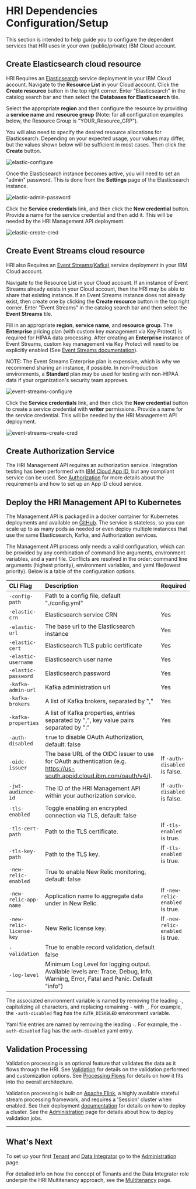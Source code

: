 # HRI Dependencies Configuration/Setup

This section is intended to help guide you to configure the dependent services that HRI uses in your own (public/private) IBM Cloud account.

## Create Elasticsearch cloud resource

 HRI Requires an [Elasticsearch](glossary.md#elasticsearch) service deployment in your IBM Cloud account. Navigate to the **Resource List** in your Cloud account. Click the **Create resource** button in the top right corner. Enter "Elasticsearch" in the catalog search bar and then select the **Databases for Elasticsearch** tile.

 Select the appropriate **region** and then configure the resource by providing a **service name** and **resource group**  (Note: for all configuration examples below, the Resource Group is "YOUR_Resource_GRP"). 

 You will also need to specify the desired resource allocations for Elasticsearch. Depending on your expected usage, your values may differ, but the values shown below will be sufficient in most cases. Then click the **Create** button.

   ![elastic-configure](images/elastic_configure.png)

 Once the Elasticsearch instance becomes active, you will need to set an "admin" password. This is done from the **Settings** page of the Elasticsearch instance.

   ![elastic-admin-password](images/elastic_admin_password.png)

 Click the **Service credentials** link, and then click the **New credential** button. Provide a name for the service credential and then add it. This will be needed by the HRI Management API deployment.

   ![elastic-create-cred](images/elastic_create_cred.png)

## Create Event Streams cloud resource
 HRI also Requires an [Event Streams(Kafka)](glossary.md#event-streams) service deployment in your IBM Cloud account.

 Navigate to the Resource List in your Cloud account. If an instance of Event Streams already exists in your Cloud account, then the HRI may be able to share that existing instance. If an Event Streams instance does not already exist, then create one by clicking the **Create resource** button in the top right corner. Enter "Event Streams" in the catalog search bar and then select the **Event Streams** tile.

 Fill in an appropriate **region**, **service name**, and **resource group**. The **Enterprise** pricing plan (with custom key management via Key Protect) is required for HIPAA data processing. After creating an **Enterprise** instance of Event Streams, custom key management via Key Protect will need to be explicitly enabled (See [Event Streams documentation](https://cloud.ibm.com/docs/services/EventStreams?topic=eventstreams-managing_encryption#enabling_encryption)).

NOTE: The Event Streams Enterprise plan is expensive, which is why we recommend sharing an instance, if possible. In non-Production environments, a **Standard** plan may be used for testing with non-HIPAA data if your organization's security team approves.

   ![event-streams-configure](images/event_streams_configure.png)

 Click the **Service credentials** link, and then click the **New credential** button to create a service credential with **writer** permissions. Provide a name for the service credential. This will be needed by the HRI Management API deployment.

   ![event-streams-create-cred](images/event_streams_create_cred.png)

## Create Authorization Service
The HRI Management API requires an authorization service. Integration testing has been performed with [IBM Cloud App ID](https://www.ibm.com/cloud/app-id), but any compliant service can be used. See [Authorization](auth.md) for more details about the requirements and how to set up an App ID cloud service.

## Deploy the HRI Management API to Kubernetes
The Management API is packaged in a docker container for Kubernetes deployments and available on [GitHub](https://github.com/Alvearie/hri-mgmt-api/pkgs/container/hri-mgmt-api%2Fmgmt-api). The service is stateless, so you can scale up to as many pods as needed or even deploy multiple instances that use the same Elasticsearch, Kafka, and Authorization services.

The Management API process only needs a valid configuration, which can be provided by any combination of command line arguments, environment variables, and a yaml file. Conflicts are resolved in the order: command line arguments (highest priority), environment variables, and yaml file(lowest priority). Below is a table of the configuration options.

| CLI Flag | Description | Required
|:---------|:------------|:---------
|`-config-path` | Path to a config file, default "./config.yml" | 
|`-elastic-crn` | Elasticsearch service CRN | Yes
|`-elastic-url` | The base url to the Elasticsearch instance | Yes 
|`-elastic-cert` | Elasticsearch TLS public certificate | Yes
|`-elastic-username` | Elasticsearch user name | Yes
|`-elastic-password` | Elasticsearch password | Yes
|`-kafka-admin-url` | Kafka administration url | Yes
|`-kafka-brokers` | A list of Kafka brokers, separated by "," | Yes
|`-kafka-properties` | A list of Kafka properties, entries separated by ",", key value pairs separated by ":" | Yes
|`-auth-disabled` | `true` to disable OAuth Authorization, default: false |
|`-oidc-issuer` | The base URL of the OIDC issuer to use for OAuth authentication (e.g. https://us-south.appid.cloud.ibm.com/oauth/v4/<tenantId>). | If `-auth-disabled` is false.
|`-jwt-audience-id` | The ID of the HRI Management API within your authorization service. | If `-auth-disabled` is false.
|`-tls-enabled` | Toggle enabling an encrypted connection via TLS, default: false | 
|`-tls-cert-path` | Path to the TLS certificate. | If `-tls-enabled` is true.
|`-tls-key-path` | Path to the TLS key. | If `-tls-enabled` is true.
|`-new-relic-enabled` | True to enable New Relic monitoring, default: false
|`-new-relic-app-name` | Application name to aggregate data under in New Relic. | If `-new-relic-enabled` is true.
|`-new-relic-license-key` | New Relic license key. | If `-new-relic-enabled` is true.
|`-validation` | True to enable record validation, default false |
|`-log-level` | Minimum Log Level for logging output. Available levels are: Trace, Debug, Info, Warning, Error, Fatal and Panic. Default "info") |

The associated environment variable is named by removing the leading `-`, capitalizing all characters, and replacing remaining `-` with `_`. For example, the `-auth-disabled` flag has the `AUTH_DISABLED` environment variable.

Yaml file entries are named by removing the leading `-`. For example, the `-auth-disabled` flag has the `auth-disabled` yaml entry.

## Validation Processing
Validation processing is an optional feature that validates the data as it flows through the HRI. See [Validation](validation.md) for details on the validation performed and customization options. See [Processing Flows](processflow.md) for details on how it fits into the overall architecture. 

Validation processing is built on [Apache Flink](https://flink.apache.org/), a highly available stateful stream processing framework, and requires a 'Session' cluster when enabled. See their deployment [documentation](https://ci.apache.org/projects/flink/flink-docs-release-1.10/ops/deployment/kubernetes.html) for details on how to deploy a cluster. See the [Administration](admin.md) page for details about how to deploy validation jobs.

***

## What's Next
To set up your first [Tenant](glossary.md#tenant) and [Data Integrator](glossary.md#data-integrator) go to the [Administration](admin.md) page. 

For detailed info on how the concept of Tenants and the Data Integrator role underpin the HRI Multitenancy approach, see the [Multitenancy](multitenancy.md) page.
